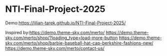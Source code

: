 # NTI-Final-Project-2025
Demo:https://lilian-tarek.github.io/NTI-Final-Project-2025/

Inspired by:https://demo.theme-sky.com/merto/
https://demo.theme-sky.com/merto/shop/?loading_type=load-more-button
https://demo.theme-sky.com/merto/shop/barbie-baseball-hat-cap-berkshire-fashions-new/
https://demo.theme-sky.com/merto/contact-us/
